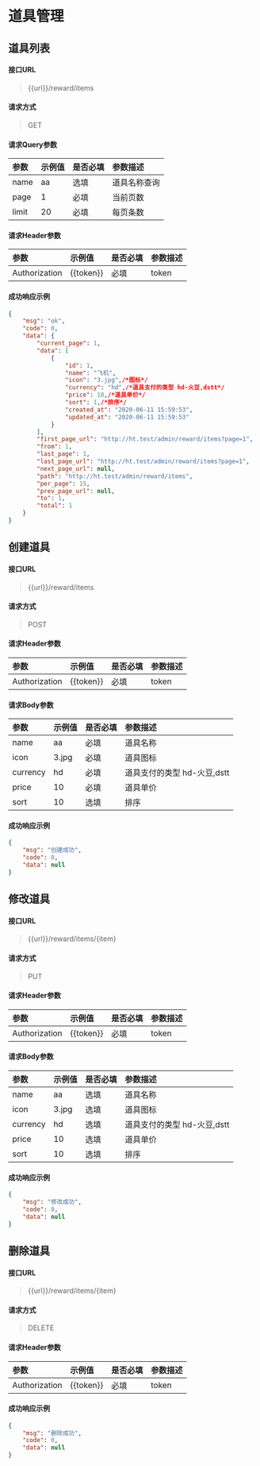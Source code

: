 # 道具管理

## 道具列表

#### 接口URL
> {{url}}/reward/items

#### 请求方式
> GET

#### 请求Query参数

| 参数        | 示例值   | 是否必填   |  参数描述  |
| :--------   | :-----  | :-----  | :----  |
| name     | aa | 选填 | 道具名称查询 |
| page     | 1 | 必填 | 当前页数 |
| limit     | 20 | 必填 | 每页条数 |


#### 请求Header参数

| 参数        | 示例值   | 是否必填   |  参数描述  |
| :--------   | :-----  | :-----  | :----  |
| Authorization     | {{token}} |  必填 | token |


#### 成功响应示例
```json
{
    "msg": "ok",
    "code": 0,
    "data": {
        "current_page": 1,
        "data": [
            {
                "id": 1,
                "name": "飞机",
                "icon": "3.jpg",/*图标*/
                "currency": "hd",/*道具支付的类型 hd-火豆,dstt*/
                "price": 10,/*道具单价*/
                "sort": 1,/*排序*/
                "created_at": "2020-06-11 15:59:53",
                "updated_at": "2020-06-11 15:59:53"
            }
        ],
        "first_page_url": "http://ht.test/admin/reward/items?page=1",
        "from": 1,
        "last_page": 1,
        "last_page_url": "http://ht.test/admin/reward/items?page=1",
        "next_page_url": null,
        "path": "http://ht.test/admin/reward/items",
        "per_page": 15,
        "prev_page_url": null,
        "to": 1,
        "total": 1
    }
}
```



## 创建道具

#### 接口URL
> {{url}}/reward/items

#### 请求方式
> POST

#### 请求Header参数

| 参数        | 示例值   | 是否必填   |  参数描述  |
| :--------   | :-----  | :-----  | :----  |
| Authorization     | {{token}} |  必填 | token |

#### 请求Body参数

| 参数        | 示例值   | 是否必填   |  参数描述  |
| :--------   | :-----  | :-----  | :----  |
| name     | aa | 必填 | 道具名称 |
| icon     | 3.jpg | 必填 | 道具图标 |
| currency     | hd | 必填 | 道具支付的类型 hd-火豆,dstt |
| price     | 10 | 必填 | 道具单价 |
| sort     | 10 |  选填 | 排序 |

#### 成功响应示例
```json
{
	"msg": "创建成功",
	"code": 0,
	"data": null
}
```


## 修改道具

#### 接口URL
> {{url}}/reward/items/{item}

#### 请求方式
> PUT

#### 请求Header参数

| 参数        | 示例值   | 是否必填   |  参数描述  |
| :--------   | :-----  | :-----  | :----  |
| Authorization     | {{token}} |  必填 | token |

#### 请求Body参数

| 参数        | 示例值   | 是否必填   |  参数描述  |
| :--------   | :-----  | :-----  | :----  |
| name     | aa | 选填 | 道具名称 |
| icon     | 3.jpg | 选填 | 道具图标 |
| currency     | hd | 选填 | 道具支付的类型 hd-火豆,dstt |
| price     | 10 | 选填 | 道具单价 |
| sort     | 10 |  选填 | 排序 |

#### 成功响应示例
```json
{
	"msg": "修改成功",
	"code": 0,
	"data": null
}
```


## 删除道具

#### 接口URL
> {{url}}/reward/items/{item}

#### 请求方式
> DELETE

#### 请求Header参数

| 参数        | 示例值   | 是否必填   |  参数描述  |
| :--------   | :-----  | :-----  | :----  |
| Authorization     | {{token}} |  必填 | token |

#### 成功响应示例
```json
{
	"msg": "删除成功",
	"code": 0,
	"data": null
}
```
